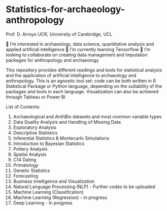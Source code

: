 # Statistics-for-archaeology-anthropology

Prof. D. Arroyo
UCR, University of Cambridge, UCL

👀 I’m interested in archaeology, data science, quantitative analysis and applied artificial intelligence
🌱 I’m currently learning Tensorflow
💞️ I’m looking to collaborate on creating data management and imputation packages for anthropology and archaeology

This repository provides different readings and tools for statistical analysis and the application of artificial intelligence to archaeology and anthropology. 
This is an agnostic tool set: code can be both written in R Statistical Package or Python language, depending on the suitability of the packages and tools in each language. Visualization can also be achieved through Tableau or Power BI

List of Contents:
1. Archaeological and AnthBio datasets and most common variable types
2. Data Quality Analysis and Handling of Missing Data
3. Exploratory Analysis
4. Descriptive Statistics
5. Inferential Statistics & Montecarlo Simulations
6. Introduction to Bayesian Statistics
7. Pottery Analysis
8. Spatial Analysis
9. C14 Dating
10. Primatology
12. Genetic Statistics
13. Forecasting
14. Business Intelligence and Visualization
15. Natural Language Processing (NLP) - Further codes to be uploaded
16. Machine Learning (Classification)
17. Machine Learning (Regression) - In progress
18. Deep Learning - In progress
